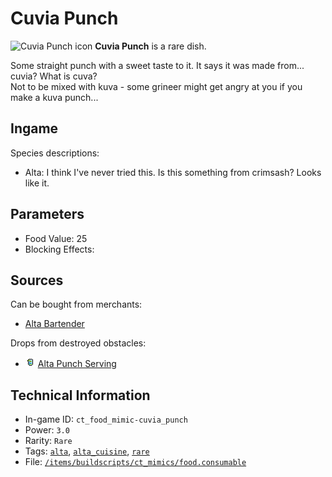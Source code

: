 # Cuvia Punch

<img src="https://raw.githubusercontent.com/Ceterai/Enternia/main/assetMissing.png" alt="Cuvia Punch icon" loading="lazy" height=16px width="auto" /> **Cuvia Punch** is a rare dish.

Some straight punch with a sweet taste to it. It says it was made from... cuvia? What is cuva?  
Not to be mixed with kuva - some grineer might get angry at you if you make a kuva punch...

## Ingame

Species descriptions:

- Alta: I think I've never tried this. Is this something from crimsash? Looks like it.

## Parameters

- Food Value: 25
- Blocking Effects: 

## Sources

Can be bought from merchants:

- [Alta Bartender](https://ceterai.github.io/MyEnternia/Wiki/AltaBartender)

Drops from destroyed obstacles:

- <img src="https://raw.githubusercontent.com/Ceterai/Enternia/main/objects/alta/special/food/punch/icon.png" alt="Alta Punch Serving icon" loading="lazy" height=16px width="auto" /> [Alta Punch Serving](https://ceterai.github.io/MyEnternia/Wiki/AltaPunchServing)

## Technical Information

- In-game ID: `ct_food_mimic-cuvia_punch`
- Power: `3.0`
- Rarity: `Rare`
- Tags: [`alta`](https://ceterai.github.io/MyEnternia/Wiki/Tags/Alta), [`alta_cuisine`](https://ceterai.github.io/MyEnternia/Wiki/Tags/AltaCuisine), [`rare`](https://ceterai.github.io/MyEnternia/Wiki/Tags/Rare)
- File: [`/items/buildscripts/ct_mimics/food.consumable`](https://github.com/Ceterai/Enternia/blob/main/items/buildscripts/ct_mimics/food.consumable)
